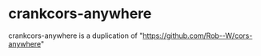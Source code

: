# crankcors-anywhere
crankcors-anywhere is a duplication of "https://github.com/Rob--W/cors-anywhere"
